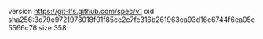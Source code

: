 version https://git-lfs.github.com/spec/v1
oid sha256:3d79e9721978018f01f85ce2c7fc316b261963ea93d16c6744f6ea05e5566c76
size 358
